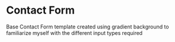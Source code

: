 # Contact Form
Base Contact Form template created using gradient background to familiarize myself with the different input types required
